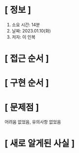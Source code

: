 # **[ 정보 ]**
1. 소요 시간: 14분
2. 날짜: 2023.01.10(화)
3. 저자: 이 인복

# **[ 접근 순서 ]**

# **[ 구현 순서 ]**

# **[ 문제점 ]**
어려움 없었음, 유의사항 없었음

# **[ 새로 알게된 사실 ]**


         